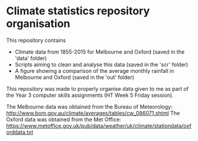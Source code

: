 # Climate statistics repository organisation

This repository contains 
- Climate data from 1855-2015 for Melbourne and Oxford (saved in the 'data' folder)
- Scripts aiming to clean and analyse this data (saved in the 'scr' folder)
- A figure showing a comparison of the average monthly rainfall in Melbourne and Oxford (saved in the 'out' folder)

This repository was made to properly organise data given to me as part of the Year 3 computer skills assignments (HT Week 5 Friday session).

The Melbourne data was obtained from the Bureau of Meteorology:
http://www.bom.gov.au/climate/averages/tables/cw_086071.shtml
The Oxford data was obtained from the Met Office:
https://www.metoffice.gov.uk/pub/data/weather/uk/climate/stationdata/oxforddata.txt
